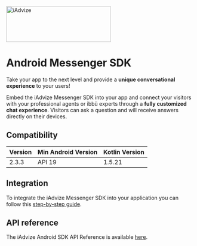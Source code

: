 <img src="https://user-images.githubusercontent.com/17723986/47799626-f3982700-dd2a-11e8-983c-77d1a3ed7f53.png" width="280" height="96" alt="iAdvize">

# Android Messenger SDK

Take your app to the next level and provide a **unique conversational experience** to your users!

Embed the iAdvize Messenger SDK into your app and connect your visitors with your professional agents or ibbü experts through a **fully customized chat experience**. Visitors can ask a question and will receive answers directly on their devices.

## Compatibility

| Version | Min Android Version | Kotlin Version |
| ------- | ------------------- | -------------- |
| 2.3.3   | API 19              | 1.5.21         |

## Integration

To integrate the iAdvize Messenger SDK into your application you can follow this [step-by-step guide](https://developers.iadvize.com/documentation/mobile-sdk).

## API reference

The iAdvize Android SDK API Reference is available [here](https://iadvize.github.io/iadvize-android-sdk/).
